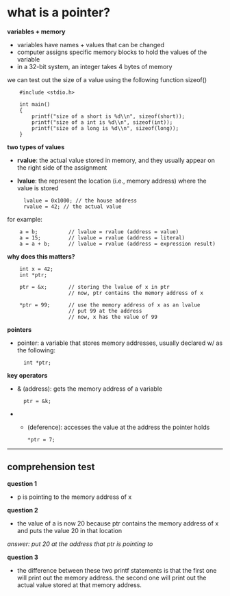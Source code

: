 # what is a pointer?


**variables + memory**
- variables have names + values that can be changed
- computer assigns specific memory blocks to hold the values of the variable
- in a 32-bit system, an integer takes 4 bytes of memory

we can test out the size of a value using the following function sizeof()

        #include <stdio.h>

        int main()  
        {  
            printf("size of a short is %d\\n", sizeof(short));  
            printf("size of a int is %d\\n", sizeof(int));  
            printf("size of a long is %d\\n", sizeof(long));  
        }

**two types of values**
- **rvalue**: the actual value stored in memory, and they usually appear on the right side of the assignment
- **lvalue**: the represent the location (i.e., memory address) where the value is stored 

        lvalue = 0x1000; // the house address
        rvalue = 42; // the actual value

for example: 

        a = b;          // lvalue = rvalue (address = value)
        a = 15;         // lvalue = rvalue (address = literal)
        a = a + b;      // lvalue = rvalue (address = expression result)

**why does this matters?**

        int x = 42; 
        int *ptr;

        ptr = &x;       // storing the lvalue of x in ptr 
                        // now, ptr contains the memory address of x

        *ptr = 99;      // use the memory address of x as an lvalue
                        // put 99 at the address
                        // now, x has the value of 99 

**pointers**
- pointer: a variable that stores memory addresses, usually declared w/ as the following:

        int *ptr;

**key operators**
- & (address): gets the memory address of a variable

        ptr = &k;

- * (deference): accesses the value at the address the pointer holds

        *ptr = 7;

---
## comprehension test

**question 1**
- p is pointing to the memory address of x

**question 2**
- the value of a is now 20 because ptr contains the memory address of x and puts the value 20 in that location

*answer: put 20 at the address that ptr is pointing to*

**question 3**
- the difference between these two printf statements is that the first one will print out the memory address. the second one will print out the actual value stored at that memory address. 
